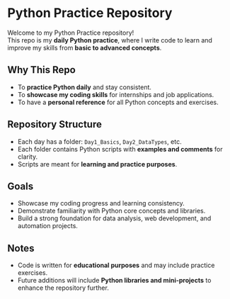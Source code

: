 # Python Practice Repository

Welcome to my Python Practice repository!  
This repo is my **daily Python practice**, where I write code to learn and improve my skills from **basic to advanced concepts**.

## Why This Repo
- To **practice Python daily** and stay consistent.
- To **showcase my coding skills** for internships and job applications.
- To have a **personal reference** for all Python concepts and exercises.

## Repository Structure
- Each day has a folder: `Day1_Basics`, `Day2_DataTypes`, etc.
- Each folder contains Python scripts with **examples and comments** for clarity.
- Scripts are meant for **learning and practice purposes**.

## Goals
- Showcase my coding progress and learning consistency.
- Demonstrate familiarity with Python core concepts and libraries.
- Build a strong foundation for data analysis, web development, and automation projects.

## Notes
- Code is written for **educational purposes** and may include practice exercises.
- Future additions will include **Python libraries and mini-projects** to enhance the repository further.
